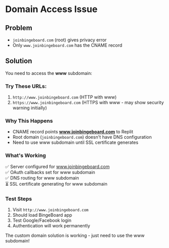 # Domain Access Issue

## Problem
- `joinbingeboard.com` (root) gives privacy error
- Only `www.joinbingeboard.com` has the CNAME record

## Solution
You need to access the **www** subdomain:

### Try These URLs:
1. `http://www.joinbingeboard.com` (HTTP with www)
2. `https://www.joinbingeboard.com` (HTTPS with www - may show security warning initially)

### Why This Happens
- CNAME record points **www.joinbingeboard.com** to Replit
- Root domain (`joinbingeboard.com`) doesn't have DNS configuration
- Need to use www subdomain until SSL certificate generates

### What's Working
✅ Server configured for www.joinbingeboard.com  
✅ OAuth callbacks set for www subdomain  
✅ DNS routing for www subdomain  
⏳ SSL certificate generating for www subdomain  

### Test Steps
1. Visit `http://www.joinbingeboard.com` 
2. Should load BingeBoard app
3. Test Google/Facebook login
4. Authentication will work permanently

The custom domain solution is working - just need to use the www subdomain!